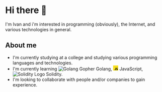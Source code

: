 # Hi there 👋
I'm Ivan and i'm interested in programming (obviously), the Internet, and various technologies in general.
## About me
- I'm currently studying at a college and studying various programming languages and technologies.
- I'm currently learning <img src="https://raw.githubusercontent.com/golang/website/master/_content/doc/gopher/favicon.svg" alt="Golang Gopher" width="18px"> Golang, <img src="https://raw.githubusercontent.com/voodootikigod/logo.js/master/js.svg" alt="JavaScript Logo" width="16px"> JavaScript, <img src="https://raw.githubusercontent.com/ethereum/solidity/develop/docs/logo.svg" alt="Solidity Logo" width="12px"> Solidity.
- I'm looking to collaborate with people and/or companies to gain experience.
